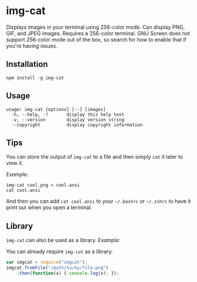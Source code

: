img-cat
=======

Displays images in your terminal using 256-color mode. Can display PNG, GIF,
and JPEG images. Requires a 256-color terminal. GNU Screen does not support
256-color mode out of the box, so search for how to enable that if you're
having issues.

Installation
------------

    npm install -g img-cat

Usage
-----

    usage: img-cat [options] [--] [images]
      -h, --help, -?       display this help text
      -v, --version        display version string
      --copyright          display copyright information

Tips
----

You can store the output of `img-cat` to a file and then simply `cat` it later
to view it.

*Example:*

    img-cat cool.png > cool.ansi
    cat cool.ansi

And then you can add `cat cool.ansi` to your `~/.bashrc` or `~/.zshrc` to have
it print out when you open a terminal.

Library
-------

`img-cat` can also be used as a library. *Example:*

You can already require `img-cat` as a library.

```javascript
var imgcat = require("imgcat");
imgcat.fromFile("/path/to/my/file.png")
    .then(function(x) { console.log(x); });
```
